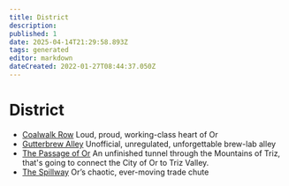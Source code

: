 ```yaml
---
title: District
description:
published: 1
date: 2025-04-14T21:29:58.893Z
tags: generated
editor: markdown
dateCreated: 2022-01-27T08:44:37.050Z
---
```


# District
- [Coalwalk Row](/geography/settlement/city/city-of-or/district/coalwalk-row.md)
  Loud, proud, working-class heart of Or
- [Gutterbrew Alley](/geography/settlement/city/city-of-or/district/gutterbrew-alley.md)
  Unofficial, unregulated, unforgettable brew-lab alley
- [The Passage of Or](/geography/settlement/city/city-of-or/district/passage-of-or.md)
  An unfinished tunnel through the Mountains of Triz, that's going to connect the City of Or to Triz Valley.
- [The Spillway](/geography/settlement/city/city-of-or/district/the-spillway.md)
  Or’s chaotic, ever-moving trade chute
